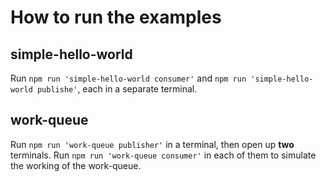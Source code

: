 # How to run the examples

## simple-hello-world
Run `npm run 'simple-hello-world consumer'` and `npm run 'simple-hello-world publishe'`, each in a separate terminal.

## work-queue
Run `npm run 'work-queue publisher'` in a terminal, then open up **two** terminals. Run `npm run 'work-queue consumer'` in each of them to simulate the working of the work-queue.